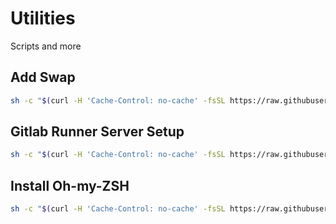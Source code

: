 # Utilities

Scripts and more

## Add Swap

```bash
sh -c "$(curl -H 'Cache-Control: no-cache' -fsSL https://raw.githubusercontent.com/ketchuz/utils/main/addSwap.sh)"
```

## Gitlab Runner Server Setup

```bash
sh -c "$(curl -H 'Cache-Control: no-cache' -fsSL https://raw.githubusercontent.com/ketchuz/utils/main/gitlabRunnerSetup.sh)"
```

## Install Oh-my-ZSH

```bash
sh -c "$(curl -H 'Cache-Control: no-cache' -fsSL https://raw.githubusercontent.com/ketchuz/utils/main/installZsh.sh)"
```
